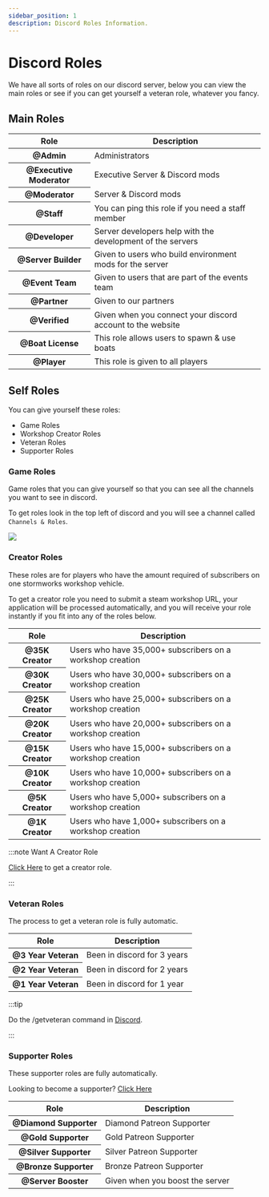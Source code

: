 ```yaml
---
sidebar_position: 1
description: Discord Roles Information.
---
```


# Discord Roles

We have all sorts of roles on our discord server, below you can view the main roles or see if you can get yourself a veteran role, whatever you fancy.

## Main Roles

<table class="table nowrap table-dark table-sm">
<thead>
<tr>
<th scope="col">Role</th>
<th scope="col">Description</th>
</tr>
</thead>
<tbody>
<tr>
<th scope="row"><span style={{color: "#ff0000"}}>@Admin</span></th>
<td>Administrators</td>
</tr>
<tr>
<th scope="row"><span style={{color: "#fcf202"}}>@Executive Moderator</span></th>
<td>Executive Server & Discord mods</td>
</tr>
<tr>
<th scope="row"><span style={{color: "#4ee718"}}>@Moderator</span></th>
<td>Server & Discord mods</td>
</tr>
<tr>
<th scope="row"><span style={{color: "#2bac3c"}}>@Staff</span></th>
<td>You can ping this role if you need a staff member</td>
</tr>
<tr>
<th scope="row"><span style={{color: "#1e9b94"}}>@Developer</span></th>
<td>Server developers help with the development of the servers</td>
</tr>
<tr>
<th scope="row"><span style={{color: "#1aac93"}}>@Server Builder</span></th>
<td>Given to users who build environment mods for the server</td>
</tr>
<tr>
<th scope="row"><span style={{color: "#c5a138"}}>@Event Team</span></th>
<td>Given to users that are part of the events team</td>
</tr>
<tr>
<th scope="row"><span style={{color: "#ff8e01"}}>@Partner</span></th>
<td>Given to our partners</td>
</tr>

<tr>
<th scope="row"><span style={{color: "#7289da"}}>@Verified</span></th>
<td>Given when you connect your discord account to the website</td>
</tr>
<tr>
<th scope="row"><span style={{color: "#7ac2e9"}}>@Boat License</span></th>
<td>This role allows users to spawn & use boats</td>
</tr>
<tr>
<th scope="row"><span style={{color: "#99aab5"}}>@Player</span></th>
<td>This role is given to all players</td>
</tr>
</tbody>
</table>

## Self Roles

You can give yourself these roles:

- Game Roles
- Workshop Creator Roles
- Veteran Roles
- Supporter Roles

### Game Roles

Game roles that you can give yourself so that you can see all the channels you want to see in discord.

To get roles look in the top left of discord and you will see a channel called `Channels & Roles`.

<img src="/img/discord/discordgameroles.png" />


### Creator Roles

These roles are for players who have the amount required of subscribers on one stormworks workshop vehicle.

To get a creator role you need to submit a steam workshop URL, your application will be processed automatically, and you will receive your role instantly if you fit into any of the roles below.

<table class="table nowrap table-dark table-sm">
<thead>
<tr>
<th scope="col">Role</th>
<th scope="col">Description</th>
</tr>
</thead>
<tbody>
<tr>
<th scope="row"><span style={{color: "#da5353"}}>@35K Creator</span></th>
<td>Users who have 35,000+ subscribers on a workshop creation</td>
</tr>
<tr>
<th scope="row"><span style={{color: "#da5353"}}>@30K Creator</span></th>
<td>Users who have 30,000+ subscribers on a workshop creation</td>
</tr>
<tr>
<th scope="row"><span style={{color: "#da5353"}}>@25K Creator</span></th>
<td>Users who have 25,000+ subscribers on a workshop creation</td>
</tr>
<tr>
<th scope="row"><span style={{color: "#da5353"}}>@20K Creator</span></th>
<td>Users who have 20,000+ subscribers on a workshop creation</td>
</tr>
<tr>
<th scope="row"><span style={{color: "#f35f5f"}}>@15K Creator</span></th>
<td>Users who have 15,000+ subscribers on a workshop creation</td>
</tr>
<tr>
<th scope="row"><span style={{color: "#f57575"}}>@10K Creator</span></th>
<td>Users who have 10,000+ subscribers on a workshop creation</td>
</tr>
<tr>
<th scope="row"><span style={{color: "#ff9696"}}>@5K Creator</span></th>
<td>Users who have 5,000+ subscribers on a workshop creation</td>
</tr>
<tr>
<th scope="row"><span style={{color: "#d49797"}}>@1K Creator</span></th>
<td>Users who have 1,000+ subscribers on a workshop creation</td>
</tr>
</tbody>
</table>

:::note Want A Creator Role

[Click Here](https://trickys.gg/applications/new) to get a creator role.

:::

### Veteran Roles

The process to get a veteran role is fully automatic.

<table class="table nowrap table-dark table-sm">
<thead>
<tr>
<th scope="col">Role</th>
<th scope="col">Description</th>
</tr>
</thead>
<tbody>
<tr>
<th scope="row"><span style={{color: "#c27c0e"}}>@3 Year Veteran</span></th>
<td>Been in discord for 3 years</td>
</tr>
<tr>
<th scope="row"><span style={{color: "#c27c0e"}}>@2 Year Veteran</span></th>
<td>Been in discord for 2 years</td>
</tr>
<tr>
<th scope="row"><span style={{color: "#c27c0e"}}>@1 Year Veteran</span></th>
<td>Been in discord for 1 year</td>
</tr>
</tbody>
</table>

:::tip

Do the <a class="code-text">/getveteran</a> command in [Discord](discord://discord.com/channels/710922135580835950/723322585563267073).

:::


### Supporter Roles

These supporter roles are fully automatically.

Looking to become a supporter? [Click Here](/docs/supporters)

<table class="table nowrap table-dark table-sm">
<thead>
<tr>
<th scope="col">Role</th>
<th scope="col">Description</th>
</tr>
</thead>
<tbody>
<tr>
<th scope="row"><span style={{color: "#05d6ff"}}>@Diamond Supporter</span></th>
<td>Diamond Patreon Supporter</td>
</tr>
<tr>
<th scope="row"><span style={{color: "#e9c716"}}>@Gold Supporter</span></th>
<td>Gold Patreon Supporter</td>
</tr>
<tr>
<th scope="row"><span style={{color: "#c0c0c0"}}>@Silver Supporter</span></th>
<td>Silver Patreon Supporter</td>
</tr>
<tr>
<th scope="row"><span style={{color: "#cd7f32"}}>@Bronze Supporter</span></th>
<td>Bronze Patreon Supporter</td>
</tr>
<tr>
<th scope="row"><span style={{color: "#ff73fa"}}>@Server Booster</span></th>
<td>Given when you boost the server</td>
</tr>
</tbody>
</table>

